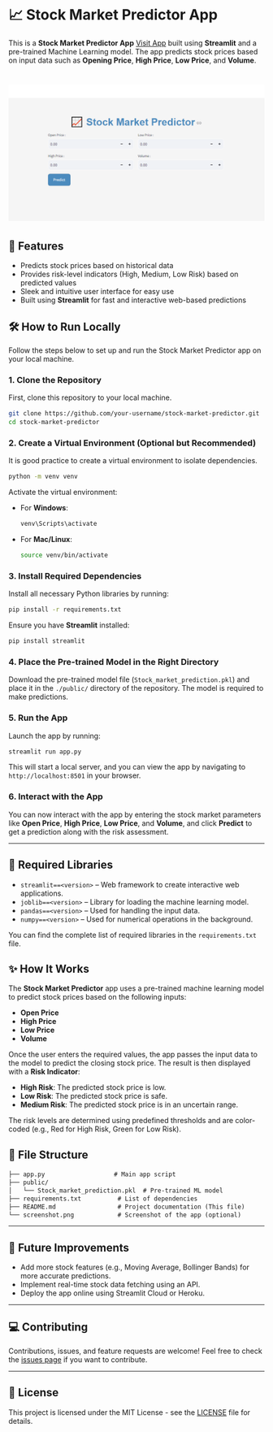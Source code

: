 
# 📈 Stock Market Predictor App

This is a **Stock Market Predictor App** [Visit App](https://gouravsharma-stock-market-prediction.streamlit.app/) built using **Streamlit** and a pre-trained Machine Learning model. The app predicts stock prices based on input data such as **Opening Price**, **High Price**, **Low Price**, and **Volume**.

# ![Stock Market Predictor App](https://github.com/gouravsharma-00/Machine-Learning/blob/main/Stock-Market-Prediction/public/App_photo.PNG) <!-- Add a screenshot of the app here -->

## 🚀 Features
- Predicts stock prices based on historical data
- Provides risk-level indicators (High, Medium, Low Risk) based on predicted values
- Sleek and intuitive user interface for easy use
- Built using **Streamlit** for fast and interactive web-based predictions

## 🛠️ How to Run Locally

Follow the steps below to set up and run the Stock Market Predictor app on your local machine.

### 1. Clone the Repository
First, clone this repository to your local machine.

```bash
git clone https://github.com/your-username/stock-market-predictor.git
cd stock-market-predictor
```

### 2. Create a Virtual Environment (Optional but Recommended)
It is good practice to create a virtual environment to isolate dependencies.

```bash
python -m venv venv
```

Activate the virtual environment:

- For **Windows**:
    ```bash
    venv\Scripts\activate
    ```

- For **Mac/Linux**:
    ```bash
    source venv/bin/activate
    ```

### 3. Install Required Dependencies
Install all necessary Python libraries by running:

```bash
pip install -r requirements.txt
```

Ensure you have **Streamlit** installed:

```bash
pip install streamlit
```

### 4. Place the Pre-trained Model in the Right Directory
Download the pre-trained model file (`Stock_market_prediction.pkl`) and place it in the `./public/` directory of the repository. The model is required to make predictions.

### 5. Run the App
Launch the app by running:

```bash
streamlit run app.py
```

This will start a local server, and you can view the app by navigating to `http://localhost:8501` in your browser.

### 6. Interact with the App
You can now interact with the app by entering the stock market parameters like **Open Price**, **High Price**, **Low Price**, and **Volume**, and click **Predict** to get a prediction along with the risk assessment.

---

## 🔧 Required Libraries

- `streamlit==<version>` – Web framework to create interactive web applications.
- `joblib==<version>` – Library for loading the machine learning model.
- `pandas==<version>` – Used for handling the input data.
- `numpy==<version>` – Used for numerical operations in the background.

You can find the complete list of required libraries in the `requirements.txt` file.

## ✨ How It Works

The **Stock Market Predictor** app uses a pre-trained machine learning model to predict stock prices based on the following inputs:
- **Open Price**
- **High Price**
- **Low Price**
- **Volume**

Once the user enters the required values, the app passes the input data to the model to predict the closing stock price. The result is then displayed with a **Risk Indicator**:
- **High Risk**: The predicted stock price is low.
- **Low Risk**: The predicted stock price is safe.
- **Medium Risk**: The predicted stock price is in an uncertain range.

The risk levels are determined using predefined thresholds and are color-coded (e.g., Red for High Risk, Green for Low Risk).

## 📁 File Structure

```
├── app.py                   # Main app script
├── public/
│   └── Stock_market_prediction.pkl  # Pre-trained ML model
├── requirements.txt          # List of dependencies
├── README.md                 # Project documentation (This file)
└── screenshot.png            # Screenshot of the app (optional)
```

---

## 🔧 Future Improvements

- Add more stock features (e.g., Moving Average, Bollinger Bands) for more accurate predictions.
- Implement real-time stock data fetching using an API.
- Deploy the app online using Streamlit Cloud or Heroku.

---

## 💻 Contributing

Contributions, issues, and feature requests are welcome! Feel free to check the [issues page](https://github.com/your-username/stock-market-predictor/issues) if you want to contribute.

---

## 📄 License

This project is licensed under the MIT License - see the [LICENSE](LICENSE) file for details.
